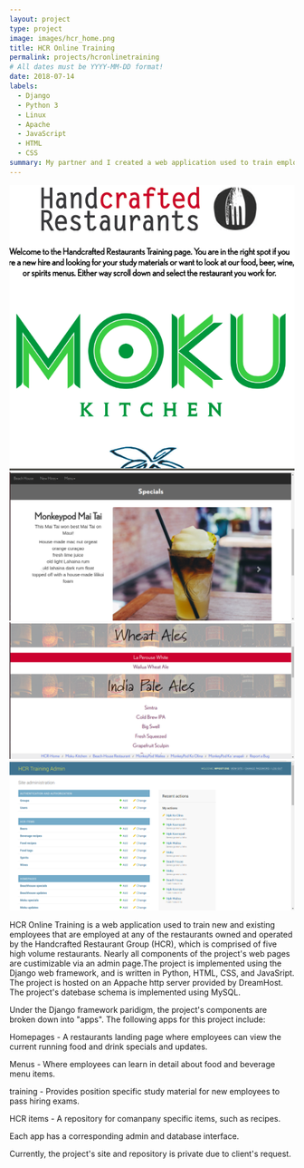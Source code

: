 ```yaml
---
layout: project
type: project
image: images/hcr_home.png
title: HCR Online Training
permalink: projects/hcronlinetraining
# All dates must be YYYY-MM-DD format!
date: 2018-07-14
labels:
  - Django
  - Python 3
  - Linux
  - Apache
  - JavaScript
  - HTML
  - CSS
summary: My partner and I created a web application used to train employees for a restaurant ownership group.
---
```

<div>
  <img class="ui image" src="../images/hcr-landing.png">
  <img class="ui image" src="../images/hcr_special.png">
  <img class="ui image" src="../images/beer.png">
  <img class="ui image" src="../images/admin.png">
</div>

HCR Online Training is a web application used to train new and existing employees that are employed at any of the restaurants owned and operated by the Handcrafted Restaurant Group (HCR), which is comprised of five high volume restaurants. Nearly all  components of the project's web pages are custimizable via an admin page.The project is implemented using  the Django web framework, and is written in Python, HTML, CSS, and JavaSript. The project is hosted on an Appache http server provided by DreamHost. The project's datebase schema is implemented using MySQL.

Under the Django framework paridigm, the project's components are broken down into "apps". The following apps for this project include:

Homepages - A restaurants landing page where employees can view the current running food and drink specials and updates.

Menus - Where employees can learn in detail about food and beverage menu items. 

training - Provides position specific study material for new employees to pass hiring exams. 

HCR items - A repository for comanpany specific items, such as recipes.

Each app has a corresponding admin and database interface. 
 
Currently, the project's site and repository is private due to client's request.

